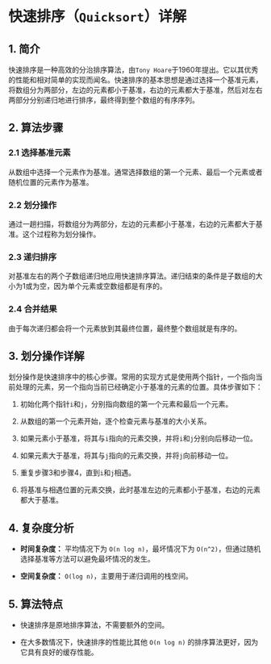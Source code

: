 # 快速排序（`Quicksort`）详解

## 1. 简介

快速排序是一种高效的分治排序算法，由`Tony Hoare`于1960年提出。它以其优秀的性能和相对简单的实现而闻名。快速排序的基本思想是通过选择一个基准元素，将数组分为两部分，左边的元素都小于基准，右边的元素都大于基准，然后对左右两部分分别递归地进行排序，最终得到整个数组的有序序列。

## 2. 算法步骤

### 2.1 选择基准元素

从数组中选择一个元素作为基准。通常选择数组的第一个元素、最后一个元素或者随机位置的元素作为基准。

### 2.2 划分操作

通过一趟扫描，将数组分为两部分，左边的元素都小于基准，右边的元素都大于基准。这个过程称为划分操作。

### 2.3 递归排序

对基准左右的两个子数组递归地应用快速排序算法。递归结束的条件是子数组的大小为1或为空，因为单个元素或空数组都是有序的。

### 2.4 合并结果

由于每次递归都会将一个元素放到其最终位置，最终整个数组就是有序的。

## 3. 划分操作详解

划分操作是快速排序中的核心步骤。常用的实现方式是使用两个指针，一个指向当前处理的元素，另一个指向当前已经确定小于基准的元素的位置。具体步骤如下：

1. 初始化两个指针`i`和`j`，分别指向数组的第一个元素和最后一个元素。

2. 从数组的第一个元素开始，逐个检查元素与基准的大小关系。

3. 如果元素小于基准，将其与`i`指向的元素交换，并将`i`和`j`分别向后移动一位。

4. 如果元素大于基准，将其与`j`指向的元素交换，并将`j`向前移动一位。

5. 重复步骤3和步骤4，直到`i`和`j`相遇。

6. 将基准与相遇位置的元素交换，此时基准左边的元素都小于基准，右边的元素都大于基准。

## 4. 复杂度分析

- **时间复杂度：** 平均情况下为 `O(n log n)`，最坏情况下为 `O(n^2)`，但通过随机选择基准等方法可以避免最坏情况的发生。

- **空间复杂度：** `O(log n)`，主要用于递归调用的栈空间。

## 5. 算法特点

- 快速排序是原地排序算法，不需要额外的空间。

- 在大多数情况下，快速排序的性能比其他 `O(n log n)` 的排序算法更好，因为它具有良好的缓存性能。
